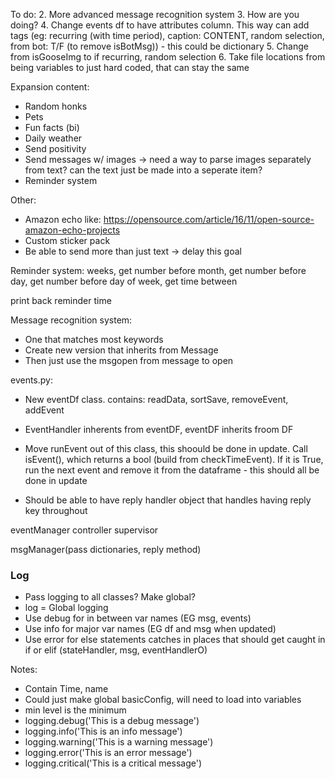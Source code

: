 To do:
2. More advanced message recognition system
3. How are you doing?
4. Change events df to have attributes column. This way can add tags (eg: recurring (with time period), caption: CONTENT, random selection, from bot: T/F (to remove isBotMsg)) - this could be dictionary
5. Change from isGooseImg to if recurring, random selection
6. Take file locations from being variables to just hard coded, that can stay the same

Expansion content:
* Random honks
* Pets
* Fun facts (bi)
* Daily weather
* Send positivity
* Send messages w/ images -> need a way to parse images separately from text? can the text just be made into a seperate item?
* Reminder system

Other:
* Amazon echo like: https://opensource.com/article/16/11/open-source-amazon-echo-projects
* Custom sticker pack
* Be able to send more than just text -> delay this goal

Reminder system:
weeks, get number before
month, get number before
day, get number before
day of week, get time between

print back reminder time

Message recognition system:
* One that matches most keywords
* Create new version that inherits from Message
* Then just use the msgopen from message to open

events.py:
* New eventDf class. contains: readData, sortSave, removeEvent, addEvent
* EventHandler inherents from eventDF, eventDF inherits froom DF
* Move runEvent out of this class, this shoould be done in update. Call isEvent(), which returns a bool (build from checkTimeEvent). If it is True, run the next event and remove it from the dataframe - this should all be done in update

* Should be able to have reply handler object that handles having reply key throughout


eventManager
controller
supervisor


msgManager(pass dictionaries, reply method)

### Log
* Pass logging to all classes? Make global?
* log = Global logging
* Use debug for in between var names (EG msg, events)
* Use info for major var names (EG df and msg when updated)
* Use error for else statements  catches in places that should get caught in if or elif (stateHandler, msg, eventHandlerO)

Notes:
* Contain Time, name
* Could just make global basicConfig, will need to load into variables
* min level is the minimum
* logging.debug('This is a debug message')
* logging.info('This is an info message')
* logging.warning('This is a warning message')
* logging.error('This is an error message')
* logging.critical('This is a critical message')
